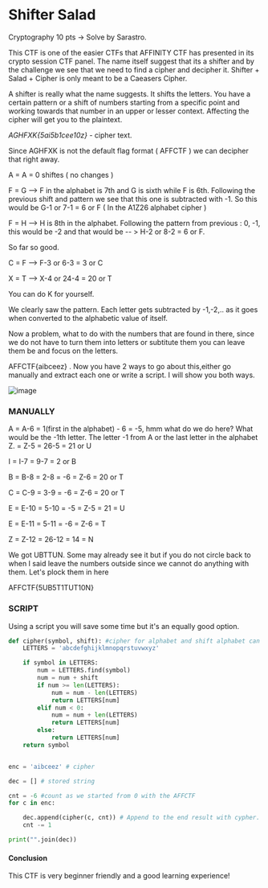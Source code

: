# Shifter Salad 
Cryptography 10 pts -> Solve by Sarastro.

This CTF is one of the easier CTFs that AFFINITY CTF has presented in its crypto session CTF panel. The name itself suggest that its a shifter and by the challenge we see that we need to find a cipher and decipher it. 
Shifter + Salad + Cipher is only meant to be a Caeasers Cipher. 

A shifter is really what the name suggests. It shifts the letters. You have a certain pattern or a shift of numbers starting from a specific point and working towards that number in an upper or lesser context. Affecting the cipher will 
get you to the plaintext. 

*AGHFXK{5ai5b1cee10z}* - cipher text. 

Since AGHFXK is not the default flag format ( AFFCTF ) we can decipher that right away.


A = A = 0 shiftes ( no changes )

F = G --> F in the alphabet is 7th and G is sixth while F is 6th. Following the previous shift and pattern we see that this one is subtracted with -1. So this would be G-1 or 7-1 = 6 or F ( In the A1Z26 alphabet cipher )

F = H --> H is 8th in the alphabet. Following the pattern from previous : 0, -1, this would be -2 and that would be -- > H-2 or 8-2 = 6 or F. 

So far so good.

C = F --> F-3 or 6-3 = 3 or C

X = T --> X-4 or 24-4 = 20  or T

You can do K for yourself.


We clearly saw the pattern. Each letter gets subtracted by -1,-2,.. as it goes when converted to the alphabetic value of itself. 

Now a problem, what to do with the numbers that are found in there, since we do not have to turn them into letters or subtitute them you can leave them be and focus on the letters.

AFFCTF{aibceez} . Now you have 2 ways to go about this,either go manually and extract each one or write a script. I will show you both ways.

![image](https://user-images.githubusercontent.com/74470185/99503638-bdb05480-297e-11eb-93fc-525488931aef.png)

### MANUALLY

A = A-6 = 1(first in the alphabet) - 6 = -5, hmm what do we do here? What would be the -1th letter. The letter -1 from A or the last letter in the alphabet Z. = Z-5 = 26-5 = 21 or U

I = I-7 = 9-7 = 2 or B

B = B-8 = 2-8 = -6 = Z-6 = 20 or T

C = C-9 = 3-9 = -6 = Z-6 = 20 or T

E = E-10 = 5-10 = -5 = Z-5 = 21 = U

E = E-11 = 5-11 = -6 = Z-6 = T

Z = Z-12 = 26-12 = 14 = N


We got UBTTUN. Some may already see it but if you do not circle back to when I said leave the numbers outside since we cannot do anything with them. Let's plock them in here

AFFCTF{5UB5T1TUT10N}

### SCRIPT

Using a script you will save some time but it's an equally good option.

```python
def cipher(symbol, shift): #cipher for alphabet and shift alphabet can be changed
    LETTERS = 'abcdefghijklmnopqrstuvwxyz'

    if symbol in LETTERS:
        num = LETTERS.find(symbol)
        num = num + shift
        if num >= len(LETTERS):
            num = num - len(LETTERS)
            return LETTERS[num]
        elif num < 0:
            num = num + len(LETTERS)
            return LETTERS[num]
        else:
            return LETTERS[num]
    return symbol


enc = 'aibceez' # cipher

dec = [] # stored string

cnt = -6 #count as we started from 0 with the AFFCTF
for c in enc:

    dec.append(cipher(c, cnt)) # Append to the end result with cypher. Sends the shift and symbol
    cnt -= 1

print("".join(dec))

```

#### Conclusion

This CTF is very beginner friendly and a good learning experience!
